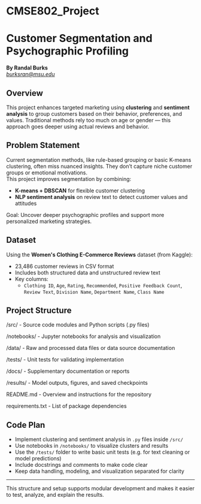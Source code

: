 # CMSE802_Project
# Customer Segmentation and Psychographic Profiling  
**By Randal Burks**  
*burksran@msu.edu*

## Overview  
This project enhances targeted marketing using **clustering** and **sentiment analysis** to group customers based on their behavior, preferences, and values. Traditional methods rely too much on age or gender — this approach goes deeper using actual reviews and behavior.

## Problem Statement  
Current segmentation methods, like rule-based grouping or basic K-means clustering, often miss nuanced insights. They don’t capture niche customer groups or emotional motivations.  
This project improves segmentation by combining:
- **K-means + DBSCAN** for flexible customer clustering  
- **NLP sentiment analysis** on review text to detect customer values and attitudes

Goal: Uncover deeper psychographic profiles and support more personalized marketing strategies.

## Dataset  
Using the **Women's Clothing E-Commerce Reviews** dataset (from Kaggle):  
- 23,486 customer reviews in CSV format  
- Includes both structured data and unstructured review text  
- Key columns:
  - `Clothing ID`, `Age`, `Rating`, `Recommended`, `Positive Feedback Count`, `Review Text`, `Division Name`, `Department Name`, `Class Name`

## Project Structure



/src/        - Source code modules and Python scripts (.py files)

/notebooks/  - Jupyter notebooks for analysis and visualization

/data/       - Raw and processed data files or data source documentation

/tests/      - Unit tests for validating implementation

/docs/       - Supplementary documentation or reports

/results/    - Model outputs, figures, and saved checkpoints

README.md    - Overview and instructions for the repository

requirements.txt - List of package dependencies

## Code Plan
- Implement clustering and sentiment analysis in `.py` files inside `/src/`
- Use notebooks in `/notebooks/` to visualize clusters and results
- Use the `/tests/` folder to write basic unit tests (e.g. for text cleaning or model predictions)
- Include docstrings and comments to make code clear
- Keep data handling, modeling, and visualization separated for clarity

---

This structure and setup supports modular development and makes it easier to test, analyze, and explain the results.

